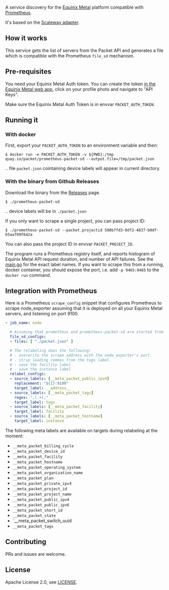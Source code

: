 A service discovery for the [Equinix Metal](https://metal.equinix.com) platform compatible with [Prometheus](https://prometheus.io).

It's based on the [Scaleway adapter](https://github.com/scaleway/prometheus-scw-sd).

## How it works

This service gets the list of servers from the Packet API and generates a file which is compatible with the Prometheus `file_sd` mechanism.

## Pre-requisites

You need your Equinix Metal Auth token. You can create the token [in the Equinix Metal web app](https://console.equinixmetal.com), click on your profile photo and navigate to "API Keys".

Make sure the Equinix Metal Auth Token is in envvar `PACKET_AUTH_TOKEN`.

## Running it

### With docker

First, export your `PACKET_AUTH_TOKEN` to an environment variable and then:

```
$ docker run -e PACKET_AUTH_TOKEN -v ${PWD}:/tmp quay.io/packet/prometheus-packet-sd --output.file=/tmp/packet.json
```

.. file `packet.json` cointaining device labels will appear in current directory.

### With the binary from Github Releases

Download the binary from the [Releases](https://github.com/packethost/prometheus-packet-sd/releases) page.


```
$ ./prometheus-packet-sd
```

.. device labels will be in `./packet.json`


If you only want to scrape a single project, you can pass project ID:

```
$ ./prometheus-packet-sd --packet.projectid 508b7fd3-0df2-4837-b0df-65aaf09f642a
```

You can also pass the project ID in envvar `PACKET_PROJECT_ID`.

The program runs a Prometheus registry itself, and reports histogram of Equinix Metal API request duration, and number of API failures. See the [main.go](main.go) for the exact label names. If you want to scrape this from a running, docker container, you should expose the port, i.e. add `-p 9465:9465` to the `docker run` command.


## Integration with Prometheus

Here is a Prometheus `scrape_config` snippet that configures Prometheus to scrape node_exporter assuming that it is deployed on all your Equinix Metal servers, and listening on port 9100.

```yaml
- job_name: node

  # Assuming that prometheus and prometheus-packet-sd are started from the same directory.
  file_sd_configs:
  - files: [ "./packet.json" ]

  # The relabeling does the following:
  # - overwrite the scrape address with the node_exporter's port.
  # - strip leading commas from the tags label.
  # - save the facility label
  # - save the instance label
  relabel_configs:
  - source_labels: [__meta_packet_public_ipv4]
    replacement: "${1}:9100"
    target_label: __address__
  - source_labels: [__meta_packet_tags]
    regex: ",(.+),"
    target_label: tags
  - source_labels: [__meta_packet_facility]
    target_label: facility
  - source_labels: [__meta_packet_hostname]
    target_label: instance

```

The following meta labels are available on targets during relabeling at the moment:

* `__meta_packet_billing_cycle`
* `__meta_packet_device_id`
* `__meta_packet_facility`
* `__meta_packet_hostname`
* `__meta_packet_operating_system`
* `__meta_packet_organization_name`
* `__meta_packet_plan`
* `__meta_packet_private_ipv4`
* `__meta_packet_project_id`
* `__meta_packet_project_name`
* `__meta_packet_public_ipv4`
* `__meta_packet_public_ipv6`
* `__meta_packet_short_id`
* `__meta_packet_state`
* `__meta_packet_switch_uuid
* `__meta_packet_tags`

## Contributing

PRs and issues are welcome.

## License

Apache License 2.0, see [LICENSE](https://github.com/packethost/prometheus-packet-sd/blob/master/LICENSE).
